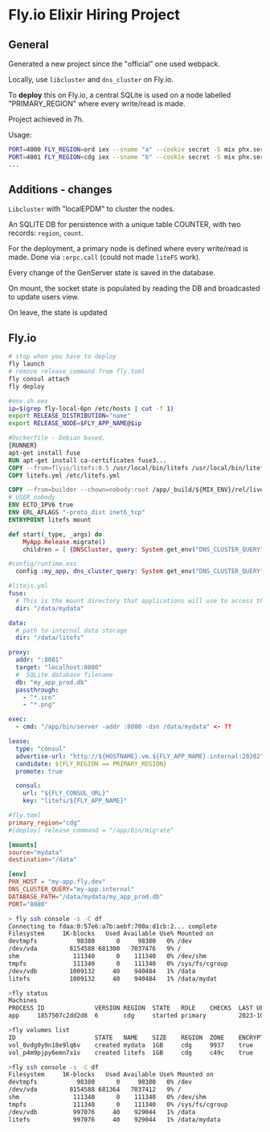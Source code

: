 # Fly.io Elixir Hiring Project

## General

Generated a new project since the "official" one used webpack.

Locally, use `libcluster` and `dns_cluster` on Fly.io.

To **deploy** this on Fly.io, a central SQLite is used on a node labelled "PRIMARY_REGION" where every write/read is made.

Project achieved in 7h.

Usage:

```bash
PORT=4000 FLY_REGION=ord iex --sname "a" --cookie secret -S mix phx.server
PORT=4001 FLY_REGION=cdg iex --sname "b" --cookie secret -S mix phx.server
...
```

## Additions - changes

`Libcluster` with "localEPDM" to cluster the nodes.

An SQLITE DB for persistence with a unique table COUNTER, with two records: `region`, `count`.

For the deployment, a primary node is defined where every write/read is made. Done via `:erpc.call` (could not made `liteFS` work).

Every change of the GenServer state is saved in the database.

On mount, the socket state is populated by reading the DB and broadcasted to update users view.

On leave, the state is updated

## Fly.io

```bash
# stop when you have to deploy
fly launch
# remove release_command from fly.toml
fly consul attach
fly deploy
```

```bash
#env.sh.eex
ip=$(grep fly-local-6pn /etc/hosts | cut -f 1)
export RELEASE_DISTRIBUTION="name"
export RELEASE_NODE=$FLY_APP_NAME@$ip
```

```dockerfile
#Dockerfile - Debian based.
{RUNNER}
apt-get install fuse
RUN apt-get install ca-certificates fuse3...
COPY --from=flyio/litefs:0.5 /usr/local/bin/litefs /usr/local/bin/litefs
COPY litefs.yml /etc/litefs.yml

COPY --from=builder --chown=nobody:root /app/_build/${MIX_ENV}/rel/liveview_counter ./
# USER nobody
ENV ECTO_IPV6 true
ENV ERL_AFLAGS "-proto_dist inet6_tcp"
ENTRYPOINT litefs mount
```

```elixir
def start(_type, _args) do
    MyApp.Release.migrate()
    children = [ {DNSCluster, query: System.get_env("DNS_CLUSTER_QUERY") || :ignore},...]
```

```elixir
#config/runtime.exs
  config :my_app, dns_cluster_query: System.get_env("DNS_CLUSTER_QUERY")
```

```yml
#litejs.yml
fuse:
  # This is the mount directory that applications will use to access their SQLite databases.
  dir: "/data/mydata"

data:
  # path to internal data storage
  dir: "/data/litefs"

proxy:
  addr: ":8081"
  target: "localhost:8080"
  #  SQLite database filename
  db: "my_app_prod.db"
  passthrough:
    - "*.ico"
    - "*.png"

exec:
  - cmd: "/app/bin/server -addr :8080 -dsn /data/mydata" <- ??

lease:
  type: "consul"
  advertise-url: "http://${HOSTNAME}.vm.${FLY_APP_NAME}.internal:20202"
  candidate: ${FLY_REGION == PRIMARY_REGION}
  promote: true

  consul:
    url: "${FLY_CONSUL_URL}"
    key: "litefs/${FLY_APP_NAME}"
```

```toml
#fly.toml
primary_region="cdg"
#[deploy] release_command = "/app/bin/migrate"

[mounts]
source="mydata"
destination="/data"

[env]
PHX_HOST = "my-app.fly.dev"
DNS_CLUSTER_QUERY="my-app.internal"
DATABASE_PATH="/data/mydata/my_app_prod.db"
PORT="8080"
```

```bash
> fly ssh console -s -C df
Connecting to fdaa:0:57e6:a7b:aebf:700a:d1cb:2... complete
Filesystem     1K-blocks   Used Available Use% Mounted on
devtmpfs           98380      0     98380   0% /dev
/dev/vda         8154588 681300   7037476   9% /
shm               111340      0    111340   0% /dev/shm
tmpfs             111340      0    111340   0% /sys/fs/cgroup
/dev/vdb         1009132     40    940484   1% /data
litefs           1009132     40    940484   1% /data/mydat
```

```bash
>fly status
Machines
PROCESS	ID            	VERSION	REGION	STATE  	ROLE   	CHECKS	LAST UPDATED
app    	1857507c2dd2d8	6      	cdg   	started	primary	      	2023-10-30T10:23:42Z

>fly volumes list
ID                  	STATE  	NAME  	SIZE	REGION	ZONE	ENCRYPTED	ATTACHED VM   	CREATED AT
vol_0vdg0y9n18e9lq6v	created	mydata	1GB 	cdg   	9937	true     	1857507c2dd2d8	34 minutes ago
vol_p4m9pjpy6emn7x1v	created	litefs	1GB 	cdg   	c49c	true     	              	17 minutes ago

>fly ssh console -s -C df
Filesystem     1K-blocks   Used Available Use% Mounted on
devtmpfs           98380      0     98380   0% /dev
/dev/vda         8154588 681364   7037412   9% /
shm               111340      0    111340   0% /dev/shm
tmpfs             111340      0    111340   0% /sys/fs/cgroup
/dev/vdb          997076     40    929044   1% /data
litefs            997076     40    929044   1% /data/mydata
```
